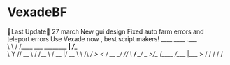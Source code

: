 # VexadeBF
🎯Last Update🎯 27 march
New gui design
Fixed auto farm errors and teleport errors
Use Vexade now , best script makers!
____   ____                         .___      
\   \ /   /____ ___  ________     __| _/____  
 \   Y   // __ \\  \/  /\__  \   / __ |/ __ \ 
  \     /\  ___/ >    <  / __ \_/ /_/ \  ___/ 
   \___/  \___  >__/\_ \(____  /\____ |\___  >
              \/      \/     \/      \/    \/ 
